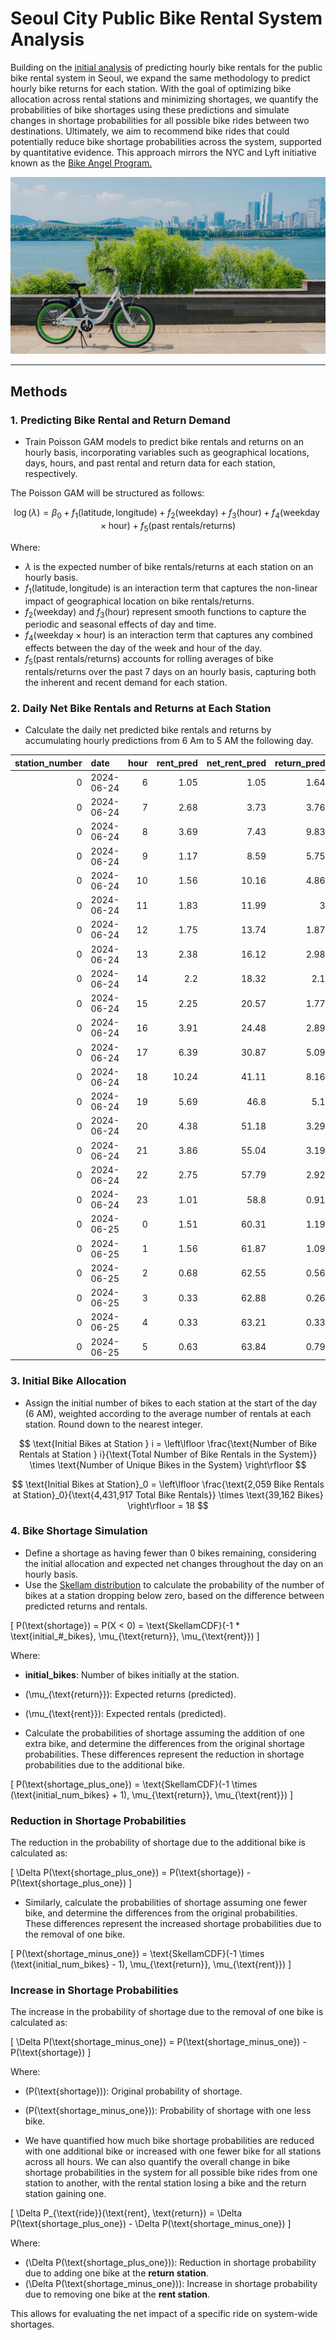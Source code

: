 # **Seoul City Public Bike Rental System Analysis**

Building on the [initial analysis](README_v1.md) of predicting hourly bike rentals for the public bike rental system in Seoul, we expand the same methodology to predict hourly bike returns for each station. With the goal of optimizing bike allocation across rental stations and minimizing shortages, we quantify the probabilities of bike shortages using these predictions and simulate changes in shortage probabilities for all possible bike rides between two destinations. Ultimately, we aim to recommend bike rides that could potentially reduce bike shortage probabilities across the system, supported by quantitative evidence. This approach mirrors the NYC and Lyft initiative known as the [Bike Angel Program.](https://citibikenyc.com/bike-angels)

![Main](images/main_visual_bikesoul.png)

---


## **Methods**

### **1. Predicting Bike Rental and Return Demand**
- Train Poisson GAM models to predict bike rentals and returns on an hourly basis, incorporating variables such as geographical locations, days, hours, and past rental and return data for each station, respectively.

The Poisson GAM will be structured as follows:

$$
\log(\lambda) = \beta_0 + f_1(\text{latitude}, \text{longitude}) + f_2(\text{weekday}) + f_3(\text{hour}) + f_4(\text{weekday} \times \text{hour}) + f_5(\text{past rentals/returns})
$$

Where:
- $\lambda$ is the expected number of bike rentals/returns at each station on an hourly basis.
- $f_1(\text{latitude}, \text{longitude})$ is an interaction term that captures the non-linear impact of geographical location on bike rentals/returns.
- $f_2(\text{weekday})$ and $f_3(\text{hour})$ represent smooth functions to capture the periodic and seasonal effects of day and time.
- $f_4(\text{weekday} \times \text{hour})$ is an interaction term that captures any combined effects between the day of the week and hour of the day.
- $f_5(\text{past rentals/returns})$ accounts for rolling averages of bike rentals/returns over the past 7 days on an hourly basis, capturing both the inherent and recent demand for each station.

### **2. Daily Net Bike Rentals and Returns at Each Station**
- Calculate the daily net predicted bike rentals and returns by accumulating hourly predictions from 6 Am to 5 AM the following day.

|   station_number | date       |   hour |   rent_pred |   net_rent_pred |   return_pred |   net_return_pred |
|-----------------:|:-----------|-------:|------------:|----------------:|--------------:|------------------:|
|                0 | 2024-06-24 |      6 |        1.05 |            1.05 |          1.64 |              1.64 |
|                0 | 2024-06-24 |      7 |        2.68 |            3.73 |          3.76 |              5.4  |
|                0 | 2024-06-24 |      8 |        3.69 |            7.43 |          9.83 |             15.23 |
|                0 | 2024-06-24 |      9 |        1.17 |            8.59 |          5.75 |             20.98 |
|                0 | 2024-06-24 |     10 |        1.56 |           10.16 |          4.86 |             25.84 |
|                0 | 2024-06-24 |     11 |        1.83 |           11.99 |          3    |             28.84 |
|                0 | 2024-06-24 |     12 |        1.75 |           13.74 |          1.87 |             30.71 |
|                0 | 2024-06-24 |     13 |        2.38 |           16.12 |          2.98 |             33.69 |
|                0 | 2024-06-24 |     14 |        2.2  |           18.32 |          2.1  |             35.79 |
|                0 | 2024-06-24 |     15 |        2.25 |           20.57 |          1.77 |             37.56 |
|                0 | 2024-06-24 |     16 |        3.91 |           24.48 |          2.89 |             40.46 |
|                0 | 2024-06-24 |     17 |        6.39 |           30.87 |          5.09 |             45.54 |
|                0 | 2024-06-24 |     18 |       10.24 |           41.11 |          8.16 |             53.71 |
|                0 | 2024-06-24 |     19 |        5.69 |           46.8  |          5.1  |             58.81 |
|                0 | 2024-06-24 |     20 |        4.38 |           51.18 |          3.29 |             62.09 |
|                0 | 2024-06-24 |     21 |        3.86 |           55.04 |          3.19 |             65.28 |
|                0 | 2024-06-24 |     22 |        2.75 |           57.79 |          2.92 |             68.2  |
|                0 | 2024-06-24 |     23 |        1.01 |           58.8  |          0.91 |             69.11 |
|                0 | 2024-06-25 |      0 |        1.51 |           60.31 |          1.19 |             70.31 |
|                0 | 2024-06-25 |      1 |        1.56 |           61.87 |          1.09 |             71.4  |
|                0 | 2024-06-25 |      2 |        0.68 |           62.55 |          0.56 |             71.96 |
|                0 | 2024-06-25 |      3 |        0.33 |           62.88 |          0.26 |             72.22 |
|                0 | 2024-06-25 |      4 |        0.33 |           63.21 |          0.33 |             72.55 |
|                0 | 2024-06-25 |      5 |        0.63 |           63.84 |          0.79 |             73.33 |


### **3. Initial Bike Allocation**
- Assign the initial number of bikes to each station at the start of the day (6 AM), weighted according to the average number of rentals at each station. Round down to the nearest integer.

$$
\text{Initial Bikes at Station } i = \left\lfloor \frac{\text{Number of Bike Rentals at Station } i}{\text{Total Number of Bike Rentals in the System}} \times \text{Number of Unique Bikes in the System} \right\rfloor
$$

$$
\text{Initial Bikes at Station}_0 = \left\lfloor \frac{\text{2,059 Bike Rentals at Station}_0}{\text{4,431,917 Total Bike Rentals}} \times \text{39,162 Bikes} \right\rfloor = 18
$$





### **4. Bike Shortage Simulation** 
- Define a shortage as having fewer than 0 bikes remaining, considering the initial allocation and expected net changes throughout the day on an hourly basis.
- Use the [Skellam distribution](https://en.wikipedia.org/wiki/Skellam_distribution) to calculate the probability of the number of bikes at a station dropping below zero, based on the difference between predicted returns and rentals.

\[
P(\text{shortage}) = P(X < 0) = \text{SkellamCDF}(-1 \* \text{initial\_#\_bikes}, \mu_{\text{return}}, \mu_{\text{rent}})
\]

Where:
- **initial\_bikes**: Number of bikes initially at the station.
- \(\mu_{\text{return}}\): Expected returns (predicted).
- \(\mu_{\text{rent}}\): Expected rentals (predicted).

- Calculate the probabilities of shortage assuming the addition of one extra bike, and determine the differences from the original shortage probabilities. These differences represent the reduction in shortage probabilities due to the additional bike.

\[
P(\text{shortage\_plus\_one}) = \text{SkellamCDF}(-1 \times (\text{initial\_num\_bikes} + 1), \mu_{\text{return}}, \mu_{\text{rent}})
\]

### Reduction in Shortage Probabilities
The reduction in the probability of shortage due to the additional bike is calculated as:

\[
\Delta P(\text{shortage\_plus\_one}) = P(\text{shortage}) - P(\text{shortage\_plus\_one})
\]

- Similarly, calculate the probabilities of shortage assuming one fewer bike, and determine the differences from the original probabilities. These differences represent the increased shortage probabilities due to the removal of one bike.

\[
P(\text{shortage\_minus\_one}) = \text{SkellamCDF}(-1 \times (\text{initial\_num\_bikes} - 1), \mu_{\text{return}}, \mu_{\text{rent}})
\]

### Increase in Shortage Probabilities
The increase in the probability of shortage due to the removal of one bike is calculated as:

\[
\Delta P(\text{shortage\_minus\_one}) = P(\text{shortage\_minus\_one}) - P(\text{shortage})
\]

Where:
- \(P(\text{shortage})\): Original probability of shortage.
- \(P(\text{shortage\_minus\_one})\): Probability of shortage with one less bike.

- We have quantified how much bike shortage probabilities are reduced with one additional bike or increased with one fewer bike for all stations across all hours. We can also quantify the overall change in bike shortage probabilities in the system for all possible bike rides from one station to another, with the rental station losing a bike and the return station gaining one.

\[
\Delta P_{\text{ride}}(\text{rent}, \text{return}) = \Delta P(\text{shortage\_plus\_one}) - \Delta P(\text{shortage\_minus\_one})
\]

Where:
- \(\Delta P(\text{shortage\_plus\_one})\): Reduction in shortage probability due to adding one bike at the **return station**.
- \(\Delta P(\text{shortage\_minus\_one})\): Increase in shortage probability due to removing one bike at the **rent station**.

This allows for evaluating the net impact of a specific ride on system-wide shortages.


